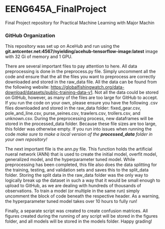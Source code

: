 # EENG645A_FinalProject
Final Project repository for Practical Machine Learning with Major Machin

### GitHub Organization
This repository was set up on AceHub and run using the __git.antcenter.net:4567/nyielding/acehub-tensorflow-image:latest__ image with 32 Gi of memory and 1 GPU. 

There are several important files to pay attention to here. All data preprocessing is done in the preprocess.py file. Simply uncomment all the code and ensure that the all the files you want to preprocess are correctly downloaded and stored in the raw_data file. All the data can be found from the following website: https://globalfishingwatch.org/data-download/datasets/public-training-data-v1. Not all the data could be stored on GitHub, however, as many of the files are too large for GitHub to accept. If you run the code on your own, please ensure you have the following .csv files downloaded and stored in the raw_data folder: fixed_gear.csv, pole_and_line.csv, purse_seines.csv, trawlers.csv, trollers.csv, and unknown.csv. During the preprocessing process, new dataframes will be stored in the processed_data folder. Because these file sizes are too large, this folder was otherwise empty. If you run into issues when running the code *make sure to make a local version of the __processed_data__ folder in your own repository!*

The next important file is the ann.py file. This function holds the artificial nueral network (ANN) that is used to create the initial model, overfit model, generalized model, and the hyperparameter tuned model. While preprocessing has been completed, this file also does the data splitting for the training, testing, and validation sets and saves this to the split_data folder. Storing the split data in the raw_data folder was the only way to logically break up the dataset in such a way that it would be small enough to upload to GitHub, as we are dealing with hundreds of thousands of observations. To train a model (or multiple in the same run) simply uncomment the block of code beneath the respective header. As a warning, the hyperparameter tuned model takes over 10 hours to fully run!

Finally, a separate script was created to create confusion matrices. All figures created during the running of any script will be stored in the figures folder, and all models will be stored in the models folder. Happy grading!

